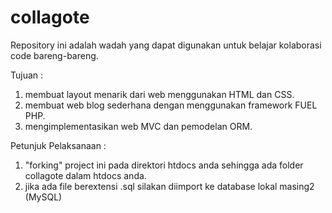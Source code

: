 collagote
=========

Repository ini adalah wadah yang dapat digunakan untuk belajar kolaborasi code bareng-bareng.

Tujuan :

1. membuat layout menarik dari web menggunakan HTML dan CSS.
2. membuat web blog sederhana dengan menggunakan framework FUEL PHP.
3. mengimplementasikan web MVC dan pemodelan ORM.

Petunjuk Pelaksanaan :

1. "forking" project ini pada direktori htdocs anda sehingga ada folder collagote dalam htdocs anda.
2. jika ada file berextensi .sql silakan diimport ke database lokal masing2 (MySQL)

